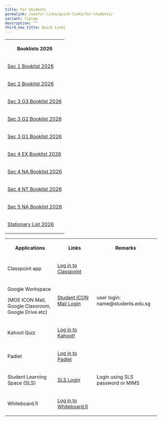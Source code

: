 ```yaml
---
title: For Students
permalink: /useful-links/quick-links/for-students/
variant: tiptap
description: ""
third_nav_title: Quick Links
---
```

<table style="minWidth: 25px">
<colgroup>
<col>
</colgroup>
<tbody>
<tr>
<th rowspan="1" colspan="1">
<p>Booklists 2026</p>
</th>
</tr>
<tr>
<td rowspan="1" colspan="1">
<p><a href="/files/Textbook 2026/2026_Dunearn_Sec_Sec1.pdf" rel="noopener nofollow" target="_blank">Sec 1 Booklist 2026</a>
</p>
</td>
</tr>
<tr>
<td rowspan="1" colspan="1">
<p><a href="/files/Textbook 2026/2026_Dunearn_Sec_Sec2.pdf" rel="noopener nofollow" target="_blank">Sec 2 Booklist 2026</a>
</p>
</td>
</tr>
<tr>
<td rowspan="1" colspan="1">
<p><a href="/files/Textbook 2026/2026_dunearn_sec_sec3g3.pdf" rel="noopener nofollow" target="_blank">Sec 3 G3 Booklist 2026</a>
</p>
</td>
</tr>
<tr>
<td rowspan="1" colspan="1">
<p><a href="/files/Textbook 2026/2026_dunearn_sec_sec3g2.pdf" rel="noopener nofollow" target="_blank">Sec 3 G2 Booklist 2026</a>
</p>
</td>
</tr>
<tr>
<td rowspan="1" colspan="1">
<p><a href="/files/Textbook 2026/2026_dunearn_sec_sec3g1.pdf" rel="noopener nofollow" target="_blank">Sec 3 G1 Booklist 2026</a>
</p>
</td>
</tr>
<tr>
<td rowspan="1" colspan="1">
<p><a href="/files/Textbook 2026/2026_Dunearn_Sec_Sec4EXP.pdf" rel="noopener nofollow" target="_blank">Sec 4 EX Booklist 2026</a>
</p>
</td>
</tr>
<tr>
<td rowspan="1" colspan="1">
<p><a href="/files/Textbook 2026/2026_Dunearn_Sec_Sec4NA.pdf" rel="noopener nofollow" target="_blank">Sec 4 NA Booklist 2026</a>
</p>
</td>
</tr>
<tr>
<td rowspan="1" colspan="1">
<p><a href="/files/Textbook 2026/2026_Dunearn_Sec_Sec4NT.pdf" rel="noopener nofollow" target="_blank">Sec 4 NT Booklist 2026</a>
</p>
</td>
</tr>
<tr>
<td rowspan="1" colspan="1">
<p><a href="/files/Textbook 2026/2026_Dunearn_Sec_Sec5.pdf" rel="noopener nofollow" target="_blank">Sec 5 NA Booklist 2026</a>
</p>
</td>
</tr>
<tr>
<td rowspan="1" colspan="1">
<p><a href="/files/Stationary list/Dunearn__2026_Stationery_All_Level__.pdf" rel="noopener noreferrer nofollow" target="_blank">Stationary List 2026</a>
</p>
</td>
</tr>
</tbody>
</table>
<p></p>
<table style="minWidth: 75px">
<colgroup>
<col>
<col>
<col>
</colgroup>
<tbody>
<tr>
<th rowspan="1" colspan="1">
<p>Applications</p>
</th>
<th rowspan="1" colspan="1">
<p>Links</p>
</th>
<th rowspan="1" colspan="1">
<p>Remarks</p>
</th>
</tr>
<tr>
<td rowspan="1" colspan="1">
<p>Classpoint app</p>
</td>
<td rowspan="1" colspan="1">
<p><a href="classpoint.app" rel="noopener noreferrer nofollow" target="_blank">Log in to Classpoint</a>
</p>
</td>
<td rowspan="1" colspan="1">
<p></p>
</td>
</tr>
<tr>
<td rowspan="1" colspan="1">
<p>Google Workspace</p>
<p>(MOE ICON Mail, Google Classroom, Google Drive etc)</p>
</td>
<td rowspan="1" colspan="1">
<p><a href="https://workspace.google.com/u/0/appsdashboard?origin=user_dashboard" rel="noopener noreferrer nofollow" target="_blank">Student ICON Mail Login</a>
</p>
</td>
<td rowspan="1" colspan="1">
<p>user login: name@students.edu.sg</p>
</td>
</tr>
<tr>
<td rowspan="1" colspan="1">
<p>Kahoot Quiz</p>
</td>
<td rowspan="1" colspan="1">
<p><a href="kahoot.it" rel="noopener noreferrer nofollow" target="_blank">Log in to Kahoot!</a>
</p>
</td>
<td rowspan="1" colspan="1">
<p></p>
</td>
</tr>
<tr>
<td rowspan="1" colspan="1">
<p>Padlet</p>
</td>
<td rowspan="1" colspan="1">
<p><a href="https://padlet.com/" rel="noopener noreferrer nofollow" target="_blank">Log in to Padlet</a>
</p>
</td>
<td rowspan="1" colspan="1">
<p></p>
</td>
</tr>
<tr>
<td rowspan="1" colspan="1">
<p>Student Learning Space (SLS)</p>
</td>
<td rowspan="1" colspan="1">
<p><a href="https://vle.learning.moe.edu.sg/login" rel="noopener noreferrer nofollow" target="_blank">SLS Login</a>
</p>
</td>
<td rowspan="1" colspan="1">
<p>Login using SLS password or MIMS</p>
</td>
</tr>
<tr>
<td rowspan="1" colspan="1">
<p>Whiteboard.fi</p>
</td>
<td rowspan="1" colspan="1">
<p><a href="https://whiteboard.fi/" rel="noopener noreferrer nofollow" target="_blank">Log in to Whiteboard.fi</a>
</p>
</td>
<td rowspan="1" colspan="1">
<p></p>
</td>
</tr>
</tbody>
</table>
<p></p>